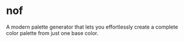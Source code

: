 # nof
A modern palette generator that lets you effortlessly create a complete color palette from just one base color.
